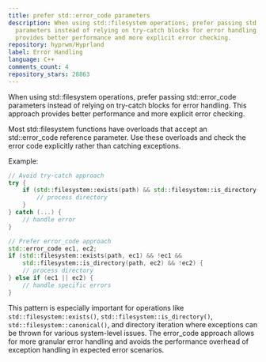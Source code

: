 ```yaml
---
title: prefer std::error_code parameters
description: When using std::filesystem operations, prefer passing std::error_code
  parameters instead of relying on try-catch blocks for error handling. This approach
  provides better performance and more explicit error checking.
repository: hyprwm/Hyprland
label: Error Handling
language: C++
comments_count: 4
repository_stars: 28863
---
```


When using std::filesystem operations, prefer passing std::error_code parameters instead of relying on try-catch blocks for error handling. This approach provides better performance and more explicit error checking.

Most std::filesystem functions have overloads that accept an std::error_code reference parameter. Use these overloads and check the error code explicitly rather than catching exceptions.

Example:
```cpp
// Avoid try-catch approach
try {
    if (std::filesystem::exists(path) && std::filesystem::is_directory(path)) {
        // process directory
    }
} catch (...) {
    // handle error
}

// Prefer error_code approach
std::error_code ec1, ec2;
if (std::filesystem::exists(path, ec1) && !ec1 && 
    std::filesystem::is_directory(path, ec2) && !ec2) {
    // process directory
} else if (ec1 || ec2) {
    // handle specific errors
}
```

This pattern is especially important for operations like `std::filesystem::exists()`, `std::filesystem::is_directory()`, `std::filesystem::canonical()`, and directory iteration where exceptions can be thrown for various system-level issues. The error_code approach allows for more granular error handling and avoids the performance overhead of exception handling in expected error scenarios.